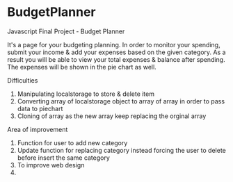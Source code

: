 # BudgetPlanner
Javascript Final Project - Budget Planner

It's a page for your budgeting planning.
In order to monitor your spending, submit your income & add your expenses based on the given category.
As a result you will be able to view your total expenses & balance after spending.
The expenses will be shown in the pie chart as well. 

Difficulties

1. Manipulating localstorage to store & delete item
2. Converting array of localstorage object to array of array in order to pass data to piechart
3. Cloning of array as the new array keep replacing the orginal array

Area of improvement
1. Function for user to add new category
2. Update function for replacing category instead forcing the user to delete before insert the same category
3. To improve web design
4. 
